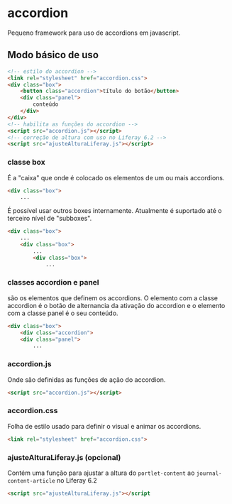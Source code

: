 # accordion
Pequeno framework para uso de accordions em javascript.
## Modo básico de uso
```html
<!-- estilo do accordion -->
<link rel="stylesheet" href="accordion.css">
<div class="box">
    <button class="accordion">título do botão</button>
    <div class="panel">
        conteúdo
    </div>
</div>
<!-- habilita as funções do accordion -->
<script src="accordion.js"></script>
<!-- correção de altura com uso no Liferay 6.2 -->
<script src="ajusteAlturaLiferay.js"></script>
```
### classe box
É a "caixa" que onde é colocado os elementos de um ou mais accordions.
```html
<div class="box">
    ...
```
É possível usar outros boxes internamente. Atualmente é suportado até o terceiro nível de "subboxes".
```html
<div class="box">
    ...
    <div class="box">
        ...
        <div class="box">
            ...
```

### classes accordion e panel
são os elementos que definem os accordions. O elemento com a classe accordion é o botão de alternancia da ativação do accordion e o elemento com a classe panel é o seu conteúdo.
```html
<div class="box">
    <div class="accordion">
    <div class="panel">
        ...
```
### accordion.js
Onde são definidas as funções de ação do accordion.
```html
<script src="accordion.js"></script>
```
### accordion.css
Folha de estilo usado para definir o visual e animar os accordions.
```html
<link rel="stylesheet" href="accordion.css">
```
### ajusteAlturaLiferay.js (opcional)
Contém uma função para ajustar a altura do ``portlet-content`` ao ``journal-content-article`` no Liferay 6.2
```html
<script src="ajusteAlturaLiferay.js"></script
```